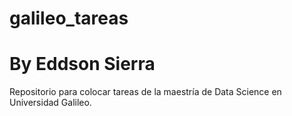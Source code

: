 # galileo_tareas
# By Eddson Sierra
Repositorio para colocar tareas de la maestría de Data Science en Universidad Galileo. 
